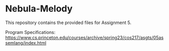 # Nebula-Melody

This repository contains the provided files for Assignment 5.

Program Specifications: https://www.cs.princeton.edu/courses/archive/spring23/cos217/asgts/05assemlang/index.html
